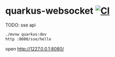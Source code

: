 # quarkus-websocket [![CI](https://github.com/daggerok/quarkus-websocket-sse/workflows/CI/badge.svg)](https://github.com/daggerok/quarkus-websocket-sse/actions)
TODO: sse api

```bash
./mvnw quarkus:dev
http :8080/sse/hello
```

open http://1227.0.0.1:8080/

<!--

This project uses Quarkus, the Supersonic Subatomic Java Framework.

If you want to learn more about Quarkus, please visit its website: https://quarkus.io/ .

## Running the application in dev mode

You can run your application in dev mode that enables live coding using:
```
./mvnw quarkus:dev
```

## Packaging and running the application

The application is packageable using `./mvnw package`.
It produces the executable `quarkus-sse-1.0.0-SNAPSHOT-runner.jar` file in `/target` directory.
Be aware that it’s not an _über-jar_ as the dependencies are copied into the `target/lib` directory.

The application is now runnable using `java -jar target/quarkus-sse-1.0.0-SNAPSHOT-runner.jar`.

## Creating a native executable

You can create a native executable using: `./mvnw package -Pnative`.

Or you can use Docker to build the native executable using: `./mvnw package -Pnative -Dquarkus.native.container-build=true`.

You can then execute your binary: `./target/quarkus-sse-1.0.0-SNAPSHOT-runner`

If you want to learn more about building native executables, please consult https://quarkus.io/guides/building-native-image-guide .

-->
